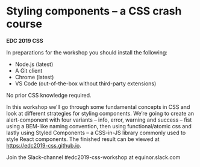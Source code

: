 # Styling components – a CSS crash course

**EDC 2019 CSS**

In preparations for the workshop you should install the following:

- Node.js (latest)
- A Git client
- Chrome (latest)
- VS Code (out-of-the-box without third-party extensions)

No prior CSS knowledge required.

In this workshop we'll go through some fundamental concepts in CSS and look at different strategies for styling components. We’re going to create an alert-component with four variants – info, error, warning and success – fist using a BEM-like naming convention, then using functional/atomic css and lastly using Styled Components – a CSS-in-JS library commonly used to style React components. The finished result can be viewed at <https://edc2019-css.github.io>.

Join the Slack-channel #edc2019-css-workshop at equinor.slack.com

